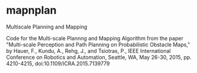 mapnplan
========

Multiscale Planning and Mapping

Code for the Multi-scale Plannng and Mapping Algorithm from the paper "Multi-scale Perception and Path Planning on Probabilistic Obstacle Maps," by Hauer, F., Kundu, A.,  Rehg, J., and Tsiotras, P., IEEE International Conference on Robotics and Automation, Seattle, WA, May 26-30, 2015, pp. 4210-4215, doi:10.1109/ICRA.2015.7139779
